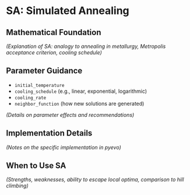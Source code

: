 # SA: Simulated Annealing

## Mathematical Foundation
*(Explanation of SA: analogy to annealing in metallurgy, Metropolis acceptance criterion, cooling schedule)*

## Parameter Guidance
- `initial_temperature`
- `cooling_schedule` (e.g., linear, exponential, logarithmic)
- `cooling_rate`
- `neighbor_function` (how new solutions are generated)

*(Details on parameter effects and recommendations)*

## Implementation Details
*(Notes on the specific implementation in pyevo)*

## When to Use SA
*(Strengths, weaknesses, ability to escape local optima, comparison to hill climbing)* 